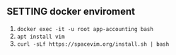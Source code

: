 ## SETTING docker enviroment

1. `docker exec -it -u root app-accounting bash`
2. `apt install vim`
3. `curl -sLf https://spacevim.org/install.sh | bash`
